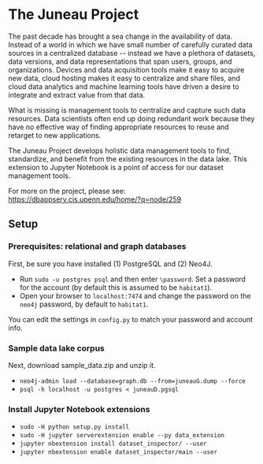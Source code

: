 # The Juneau Project

The past decade has brought a sea change in the availability of data. Instead of a world in which we have small number of carefully curated data sources in a centralized database -- instead we have a plethora of datasets, data versions, and data representations that span users, groups, and organizations. Devices and data acquisition tools make it easy to acquire new data, cloud hosting makes it easy to centralize and share files, and cloud data analytics and machine learning tools have driven a desire to integrate and extract value from that data.

What is missing is management tools to centralize and capture such data resources. Data scientists often end up doing redundant work because they have no effective way of finding appropriate resources to reuse and retarget to new applications.

The Juneau Project develops holistic data management tools to find, standardize, and benefit from the existing resources in the data lake.  This extension to Jupyter Notebook is a point of access for our dataset management tools. 

For more on the project, please see:
https://dbappserv.cis.upenn.edu/home/?q=node/259

## Setup

### Prerequisites: relational and graph databases

First, be sure you have installed (1) PostgreSQL and (2) Neo4J.

* Run `sudo -u postgres psql` and then enter `\password`.  Set a password for the account (by default this is assumed to be `habitat1`).
* Open your browser to `localhost:7474` and change the password on the `neo4j` password, by default to `habitat1`.

You can edit the settings in `config.py` to match your password and account info.

### Sample data lake corpus

Next, download sample_data.zip and unzip it.

* `neo4j-admin load --database=graph.db --from=juneauG.dump --force`
* `psql -h localhost -u postgres < juneauD.pgsql`

### Install Jupyter Notebook extensions

* `sudo -H python setup.py install`
* `sudo -H jupyter serverextension enable --py data_extension`
* `jupyter nbextension install dataset_inspector/ --user`
* `jupyter nbextension enable dataset_inspector/main --user`